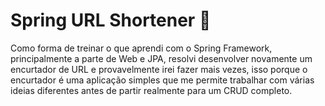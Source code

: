 # Spring URL Shortener 🍃

Como forma de treinar o que aprendi com o Spring Framework, principalmente a parte de Web e JPA, resolvi desenvolver novamente um encurtador de URL e provavelmente irei fazer mais vezes, isso porque o encurtador é uma aplicação simples que me permite trabalhar com várias ideias diferentes antes de partir realmente para um CRUD completo.